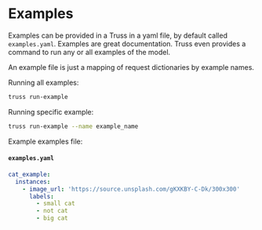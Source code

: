 # Examples

Examples can be provided in a Truss in a yaml file, by default called
`examples.yaml`. Examples are great documentation. Truss even provides a
command to run any or all examples of the model.

An example file is just a mapping of request dictionaries by example names.

Running all examples:
```bash
truss run-example
```

Running specific example:
```bash
truss run-example --name example_name
```


Example examples file:
#### **`examples.yaml`**
```examples.yaml
cat_example:
  instances:
    - image_url: 'https://source.unsplash.com/gKXKBY-C-Dk/300x300'
      labels:
        - small cat
        - not cat
        - big cat
```
